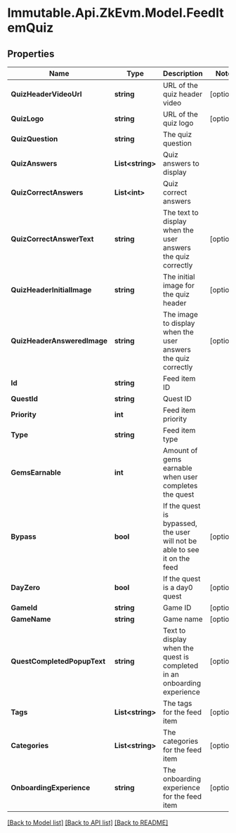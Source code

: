 # Immutable.Api.ZkEvm.Model.FeedItemQuiz

## Properties

Name | Type | Description | Notes
------------ | ------------- | ------------- | -------------
**QuizHeaderVideoUrl** | **string** | URL of the quiz header video | [optional] 
**QuizLogo** | **string** | URL of the quiz logo | [optional] 
**QuizQuestion** | **string** | The quiz question | 
**QuizAnswers** | **List&lt;string&gt;** | Quiz answers to display | 
**QuizCorrectAnswers** | **List&lt;int&gt;** | Quiz correct answers | 
**QuizCorrectAnswerText** | **string** | The text to display when the user answers the quiz correctly | [optional] 
**QuizHeaderInitialImage** | **string** | The initial image for the quiz header | [optional] 
**QuizHeaderAnsweredImage** | **string** | The image to display when the user answers the quiz correctly | [optional] 
**Id** | **string** | Feed item ID | 
**QuestId** | **string** | Quest ID | 
**Priority** | **int** | Feed item priority | 
**Type** | **string** | Feed item type | 
**GemsEarnable** | **int** | Amount of gems earnable when user completes the quest | 
**Bypass** | **bool** | If the quest is bypassed, the user will not be able to see it on the feed | [optional] 
**DayZero** | **bool** | If the quest is a day0 quest | [optional] 
**GameId** | **string** | Game ID | [optional] 
**GameName** | **string** | Game name | [optional] 
**QuestCompletedPopupText** | **string** | Text to display when the quest is completed in an onboarding experience | [optional] 
**Tags** | **List&lt;string&gt;** | The tags for the feed item | [optional] 
**Categories** | **List&lt;string&gt;** | The categories for the feed item | [optional] 
**OnboardingExperience** | **string** | The onboarding experience for the feed item | [optional] 

[[Back to Model list]](../README.md#documentation-for-models) [[Back to API list]](../README.md#documentation-for-api-endpoints) [[Back to README]](../README.md)

